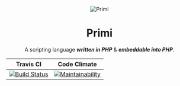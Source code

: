 <p align="center">
  <img src="https://raw.githubusercontent.com/smuuf/primi/master/res/art/logo-sml.png" alt="Primi">
  <h1 align="center">Primi</h1>
  <p align="center">A scripting language <i><b>written in PHP</i></b> & <i><b>embeddable into PHP</b></i>.</p>
</p>

Travis CI | Code Climate
--- | ---
[![Build Status](https://travis-ci.org/smuuf/primi.svg?branch=master)](https://travis-ci.org/smuuf/primi) | [![Maintainability](https://api.codeclimate.com/v1/badges/fa9fcdf67a72b20c4af2/maintainability)](https://codeclimate.com/repos/59ed1c106d45230296000143/maintainability)
